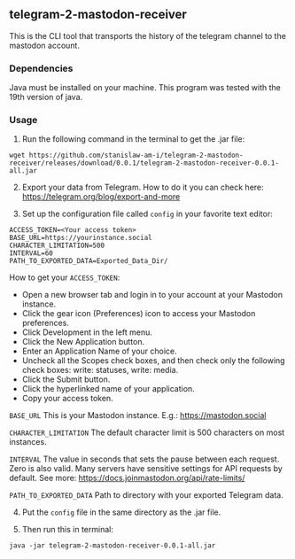 ##  telegram-2-mastodon-receiver
This is the CLI tool that transports the history of the telegram channel to the mastodon account.

### Dependencies 

Java must be installed on your machine. This program was tested with the 19th version of java.

### Usage

1) Run the following command in the terminal to get the .jar file: 

``wget https://github.com/stanislaw-am-i/telegram-2-mastodon-receiver/releases/download/0.0.1/telegram-2-mastodon-receiver-0.0.1-all.jar``


2) Export your data from Telegram. How to do it you can check here: https://telegram.org/blog/export-and-more


3) Set up the configuration file called ``config`` in your favorite text editor:
```agsl
ACCESS_TOKEN=<Your access token>
BASE_URL=https://yourinstance.social
CHARACTER_LIMITATION=500
INTERVAL=60
PATH_TO_EXPORTED_DATA=Exported_Data_Dir/
```

How to get your ``ACCESS_TOKEN``:
- Open a new browser tab and login in to your account at your Mastodon instance.
- Click the gear icon (Preferences) icon to access your Mastodon preferences.
- Click Development in the left menu.
- Click the New Application button.
- Enter an Application Name of your choice.
- Uncheck all the Scopes check boxes, and then check only the following check boxes: write: statuses, write: media.
- Click the Submit button.
- Click the hyperlinked name of your application.
- Copy your access token.

``BASE_URL`` This is your Mastodon instance. E.g.: https://mastodon.social

``CHARACTER_LIMITATION`` The default character limit is 500 characters on most instances.

``INTERVAL`` The value in seconds that sets the pause between each request. Zero is also valid. Many servers have sensitive settings for API requests by default. See more: https://docs.joinmastodon.org/api/rate-limits/

``PATH_TO_EXPORTED_DATA`` Path to directory with your exported Telegram data.

4) Put the ``config`` file in the same directory as the .jar file.


5) Then run this in terminal: 

``java -jar telegram-2-mastodon-receiver-0.0.1-all.jar``
